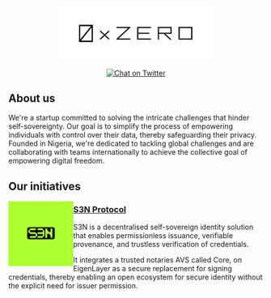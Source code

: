 <p align="center">
  <img src="../assets/logo-banner.png" width="300" alt="0xzero.org" />
</p>
<div align="center">

[![Chat on Twitter][ico-twitter]][link-twitter]

</div>

[ico-twitter]: https://img.shields.io/twitter/url?color=black&label=0xZeroOrg&logoColor=black&style=social&url=https%3A%2F%2Ftwitter.com%2F0xZeroOrg 

[link-twitter]: https://x.com/0xZeroOrg

## About us

We're a startup committed to solving the intricate challenges that hinder self-sovereignty. Our goal is to simplify the process of empowering individuals with control over their data, thereby safeguarding their privacy. Founded in Nigeria, we're dedicated to tackling global challenges and are collaborating with teams internationally to achieve the collective goal of empowering digital freedom.

## Our initiatives

<img src="../assets/s3n-social.jpg" height="128" alt="s3n.xyz" align="left" />

### <a href="https://github.com/0xZeroLabs/s3n">S3N Protocol</a>

S3N is a decentralised self-sovereign identity solution that enables permissionless issuance, verifiable provenance, and trustless verification of credentials.

It integrates a trusted notaries AVS called Core, on EigenLayer as a secure replacement for signing credentials, thereby enabling an open ecosystem for secure identity without the explicit need for issuer permission.

